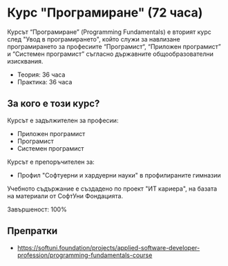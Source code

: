 # Курс "Програмиране" (72 часа)

Курсът “Програмиране” (Programming Fundamentals) е вторият курс след "Увод в програмирането", който служи за навлизане програмирането за професиите “Програмист“, “Приложен програмист” и “Системен програмист” съгласно държавните общообразователни изисквания.
 - Теория: 36 часа
 - Практика: 36 часа

## За кого е този курс?

Курсът е задължителен за професии:
 - Приложен програмист
 - Програмист
 - Системен програмист
 
Курсът е препоръчителен за:
 - Профил "Софтуерни и хардуерни науки" в профилираните гимназии

Учебното съдържание е създадено по проект "ИТ кариера", на базата на материали от СофтУни Фондацията.

Завършеност: 100%

## Препратки
 - https://softuni.foundation/projects/applied-software-developer-profession/programming-fundamentals-course
 
